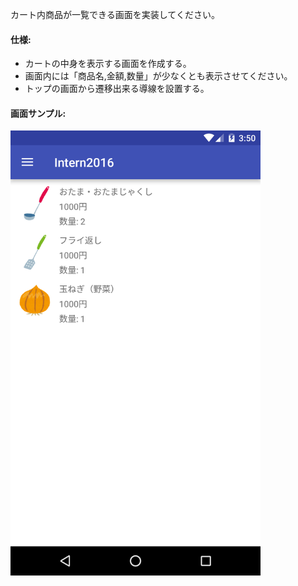 カート内商品が一覧できる画面を実装してください。

#### 仕様:

* カートの中身を表示する画面を作成する。
* 画面内には「商品名,金額,数量」が少なくとも表示させてください。
* トップの画面から遷移出来る導線を設置する。

#### 画面サンプル:

<img src="images/execise-04-sample-01.png" width=400 />
